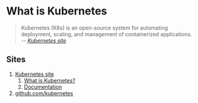 # What is Kubernetes

> Kubernetes (K8s) is an open-source system for automating deployment,
> scaling, and management of containerized applications.
> -- _[Kubernetes site](https://kubernetes.io/)_

## Sites

1. [Kubernetes site]
   1. [What is Kubernetes?]
   1. [Documentation]
1. [github.com/kubernetes]

[Documentation]: https://kubernetes.io/docs/home
[github.com/kubernetes]: https://github.com/kubernetes
[Kubernetes site]: https://kubernetes.io/
[What is Kubernetes?]: https://kubernetes.io/docs/concepts/overview/what-is-kubernetes
